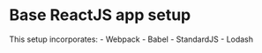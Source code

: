 # Base ReactJS app setup

This setup incorporates:
    - Webpack
    - Babel
    - StandardJS
    - Lodash
